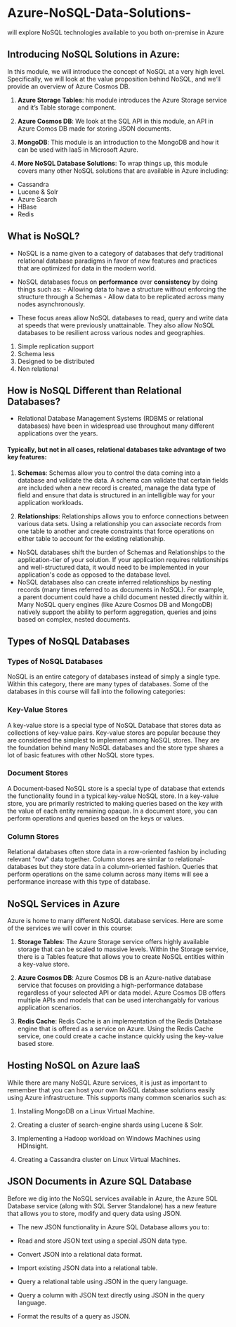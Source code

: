 # Azure-NoSQL-Data-Solutions-
will explore NoSQL technologies available to you both on-premise in Azure

## Introducing NoSQL Solutions in Azure:
In this module, we will introduce the concept of NoSQL at a very high level. Specifically, we will look at the value proposition behind NoSQL, and we’ll provide an overview of Azure Cosmos DB.

1. **Azure Storage Tables**: his module introduces the Azure Storage service and it’s Table storage component.

2. **Azure Cosmos DB**: We look at the SQL API in this module, an API in Azure Comos DB made for storing JSON documents.

3. **MongoDB**: This module is an introduction to the MongoDB and how it can be used with IaaS in Microsoft Azure.

4. **More NoSQL Database Solutions**: To wrap things up, this module covers many other NoSQL solutions that are available in Azure including:

- Cassandra
- Lucene & Solr
- Azure Search
- HBase
- Redis

## What is NoSQL?
- NoSQL is a name given to a category of databases that defy traditional relational database paradigms in favor of new features and practices that are optimized for data in the modern world.

- NoSQL databases focus on **performance** over **consistency** by doing things such as: - Allowing data to have a structure without enforcing the structure through a Schemas - Allow data to be replicated across many nodes asynchronously.

- These focus areas allow NoSQL databases to read, query and write data at speeds that were previously unattainable. They also allow NoSQL databases to be resilient across various nodes and geographies.
1. Simple replication support
2. Schema less
3. Designed to be distributed
4. Non relational

## How is NoSQL Different than Relational Databases?
- Relational Database Management Systems (RDBMS or relational databases) have been in widespread use throughout many different applications over the years.
#### Typically, but not in all cases, relational databases take advantage of two key features:
1. **Schemas**: Schemas allow you to control the data coming into a database and validate the data. A schema can validate that certain fields are included when a new record is created, manage the data type of field and ensure that data is structured in an intelligible way for your application workloads.

2. **Relationships**: Relationships allows you to enforce connections between various data sets. Using a relationship you can associate records from one table to another and create constraints that force operations on either table to account for the existing relationship.

- NoSQL databases shift the burden of Schemas and Relationships to the application-tier of your solution. If your application requires relationships and well-structured data, it would need to be implemented in your application's code as opposed to the database level.
- NoSQL databases also can create inferred relationships by nesting records (many times referred to as documents in NoSQL). For example, a parent document could have a child document nested directly within it. Many NoSQL query engines (like Azure Cosmos DB and MongoDB) natively support the ability to perform aggregation, queries and joins based on complex, nested documents.

## Types of NoSQL Databases

### Types of NoSQL Databases
NoSQL is an entire category of databases instead of simply a single type. Within this category, there are many types of databases. Some of the databases in this course will fall into the following categories:

### Key-Value Stores
A key-value store is a special type of NoSQL Database that stores data as collections of key-value pairs. Key-value stores are popular because they are considered the simplest to implement among NoSQL stores. They are the foundation behind many NoSQL databases and the store type shares a lot of basic features with other NoSQL store types.

### Document Stores
A Document-based NoSQL store is a special type of database that extends the functionality found in a typical key-value NoSQL store. In a key-value store, you are primarily restricted to making queries based on the key with the value of each entity remaining opaque. In a document store, you can perform operations and queries based on the keys or values.

### Column Stores
Relational databases often store data in a row-oriented fashion by including relevant "row" data together. Column stores are similar to relational-databases but they store data in a column-oriented fashion. Queries that perform operations on the same column across many items will see a performance increase with this type of database.

## NoSQL Services in Azure
Azure is home to many different NoSQL database services. Here are some of the services we will cover in this course:

1. **Storage Tables**: The Azure Storage service offers highly available storage that can be scaled to massive levels. Within the Storage service, there is a Tables feature that allows you to create NoSQL entities within a key-value store.

2. **Azure Cosmos DB**: Azure Cosmos DB is an Azure-native database service that focuses on providing a high-performance database regardless of your selected API or data model. Azure Cosmos DB offers multiple APIs and models that can be used interchangably for various application scenarios.

3. **Redis Cache**: Redis Cache is an implementation of the Redis Database engine that is offered as a service on Azure. Using the Redis Cache service, one could create a cache instance quickly using the key-value based store.

## Hosting NoSQL on Azure IaaS
While there are many NoSQL Azure services, it is just as important to remember that you can host your own NoSQL database solutions easily using Azure infrastructure. This supports many common scenarios such as:

1. Installing MongoDB on a Linux Virtual Machine.

2. Creating a cluster of search-engine shards using Lucene & Solr.

3. Implementing a Hadoop workload on Windows Machines using HDInsight.

4. Creating a Cassandra cluster on Linux Virtual Machines.

## JSON Documents in Azure SQL Database
Before we dig into the NoSQL services available in Azure, the Azure SQL Database service (along with SQL Server Standalone) has a new feature that allows you to store, modify and query data using JSON.

- The new JSON functionality in Azure SQL Database allows you to:

- Read and store JSON text using a special JSON data type.

- Convert JSON into a relational data format.

- Import existing JSON data into a relational table.

- Query a relational table using JSON in the query language.

- Query a column with JSON text directly using JSON in the query language.

- Format the results of a query as JSON.
